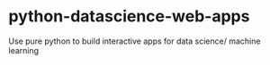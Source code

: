 # python-datascience-web-apps
Use pure python to build interactive apps for data science/ machine learning
